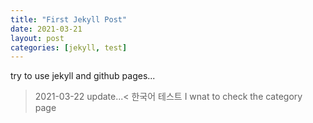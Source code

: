 ```yaml
---
title: "First Jekyll Post"
date: 2021-03-21
layout: post
categories: [jekyll, test]
---
```


try to use jekyll and github pages...
>2021-03-22 update...<
한국어 테스트
I wnat to check the category page
